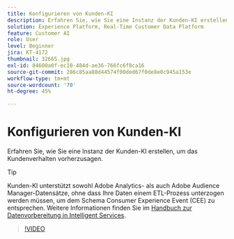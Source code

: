 ```yaml
---
title: Konfigurieren von Kunden-KI
description: Erfahren Sie, wie Sie eine Instanz der Kunden-KI erstellen, um das Kundenverhalten vorherzusagen.
solution: Experience Platform, Real-Time Customer Data Platform
feature: Customer AI
role: User
level: Beginner
jira: KT-4172
thumbnail: 32665.jpg
exl-id: 84600a0f-ec10-484d-ae36-766fc6f8ca16
source-git-commit: 286c85aa88d44574f00ded67f0de8e0c945a153e
workflow-type: tm+mt
source-wordcount: '70'
ht-degree: 45%

---
```


# Konfigurieren von Kunden-KI

Erfahren Sie, wie Sie eine Instanz der Kunden-KI erstellen, um das Kundenverhalten vorherzusagen.

>[!TIP]
>
>Kunden-KI unterstützt sowohl Adobe Analytics- als auch Adobe Audience Manager-Datensätze, ohne dass Ihre Daten einem ETL-Prozess unterzogen werden müssen, um dem Schema Consumer Experience Event (CEE) zu entsprechen. Weitere Informationen finden Sie im [Handbuch zur Datenvorbereitung in Intelligent Services](https://experienceleague.adobe.com/docs/experience-platform/intelligent-services/data-preparation.html?lang=de).

>[!VIDEO](https://video.tv.adobe.com/v/36559?learn=on&enablevpops&captions=ger)
